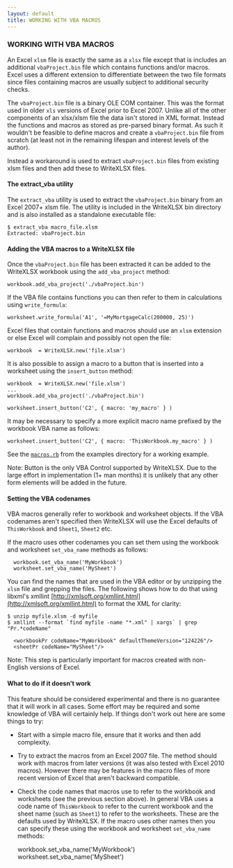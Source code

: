 ```yaml
---
layout: default
title: WORKING WITH VBA MACROS
---
```


### <a name="working_with_vba_macros" class="anchor" href="#working_with_vba_macros"><span class="octicon octicon-link" /></a>WORKING WITH VBA MACROS

An Excel `xlsm` file is exactly the same as a `xlsx` file except that
is includes an additional `vbaProject.bin` file which contains
functions and/or macros. Excel uses a different extension to
differentiate between the two file formats since files containing
macros are usually subject to additional security checks.

The `vbaProject.bin` file is a binary OLE COM container.  This was the
format used in older `xls` versions of Excel prior to Excel 2007.
Unlike all of the other components of an xlsx/xlsm file the data isn't
stored in XML format.  Instead the functions and macros as stored as
pre-parsed binary format.  As such it wouldn't be feasible to define
macros and create a `vbaProject.bin` file from scratch (at least not
in the remaining lifespan and interest levels of the author).

Instead a workaround is used to extract `vbaProject.bin` files from
existing xlsm files and then add these to WriteXLSX files.


#### The extract_vba utility

The `extract_vba` utility is used to extract the `vbaProject.bin`
binary from an Excel 2007+ xlsm file.  The utility is included in the
WriteXLSX bin directory and is also installed as a standalone
executable file:

    $ extract_vba macro_file.xlsm
    Extracted: vbaProject.bin


#### Adding the VBA macros to a WriteXLSX file

Once the `vbaProject.bin` file has been extracted it can be added to
the WriteXLSX workbook using the `add_vba_project` method:

    workbook.add_vba_project('./vbaProject.bin')

If the VBA file contains functions you can then refer to them in
calculations using `write_formula`:

    worksheet.write_formula('A1', '=MyMortgageCalc(200000, 25)')

Excel files that contain functions and macros should use an `xlsm`
extension or else Excel will complain and possibly not open the file:

    workbook  = WriteXLSX.new('file.xlsm')

It is also possible to assign a macro to a button that is inserted
into a worksheet using the `insert_button` method:

    workbook  = WriteXLSX.new('file.xlsm')
    ...
    workbook.add_vba_project('./vbaProject.bin')

    worksheet.insert_button('C2', { macro: 'my_macro' } )


It may be necessary to specify a more explicit macro name prefixed by
the workbook VBA name as follows:

    worksheet.insert_button('C2', { macro: 'ThisWorkbook.my_macro' } )

See the [`macros.rb`](examples.html#macros) from the examples
directory for a working example.

Note: Button is the only VBA Control supported by WriteXLSX.  Due to
the large effort in implementation (1+ man months) it is unlikely that
any other form elements will be added in the future.


#### Setting the VBA codenames

VBA macros generally refer to workbook and worksheet objects.  If the
VBA codenames aren't specified then WriteXLSX will use the Excel
defaults of `ThisWorkbook` and `Sheet1`, `Sheet2` etc.

If the macro uses other codenames you can set them using the workbook
and worksheet `set_vba_name` methods as follows:

      workbook.set_vba_name('MyWorkbook')
      worksheet.set_vba_name('MySheet')

You can find the names that are used in the VBA editor or by unzipping
the `xlsm` file and grepping the files. The following shows how to do
that using libxml's xmllint
[http://xmlsoft.org/xmllint.html](http://xmlsoft.org/xmllint.html) to
format the XML for clarity:

    $ unzip myfile.xlsm -d myfile
    $ xmllint --format `find myfile -name "*.xml" | xargs` | grep "Pr.*codeName"

      <workbookPr codeName="MyWorkbook" defaultThemeVersion="124226"/>
      <sheetPr codeName="MySheet"/>


Note: This step is particularly important for macros created with
non-English versions of Excel.



#### What to do if it doesn't work

This feature should be considered experimental and there is no
guarantee that it will work in all cases. Some effort may be required
and some knowledge of VBA will certainly help.  If things don't work
out here are some things to try:

* Start with a simple macro file, ensure that it works and then add
  complexity.
* Try to extract the macros from an Excel 2007 file. The method should
  work with macros from later versions (it was also tested with Excel
  2010 macros). However there may be features in the macro files of
  more recent version of Excel that aren't backward compatible.
* Check the code names that macros use to refer to the workbook and
  worksheets (see the previous section above). In general VBA uses a
  code name of `ThisWorkbook` to refer to the current workbook and the
  sheet name (such as `Sheet1`) to refer to the worksheets. These are
  the defaults used by WriteXLSX. If the macro uses other names then
  you can specify these using the workbook and worksheet
  `set_vba_name` methods:

    workbook.set_vba_name('MyWorkbook')
    worksheet.set_vba_name('MySheet')

